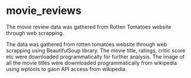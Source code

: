 # movie_reviews
The movie review data was gathered from Rotten Tomatoes website through web scrapping. 

The data was gathered from rotten tomatoes website through web scrapping using BeautifulSoup library. The movie title, ratings, critic score etc were downloaded programmatically for further analysis. The image of all the movie titles were dowmloaded programmatically from wikipedia using wptools to gaon API access from wikipedia.
